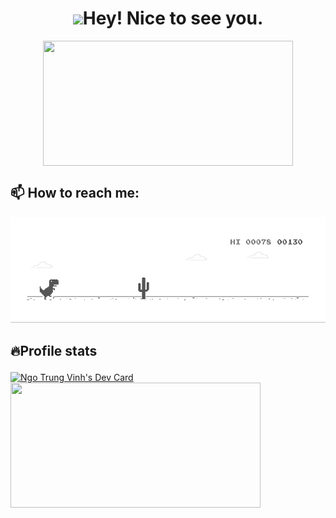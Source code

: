 <div align="center">
  <h1><img src="https://emojis.slackmojis.com/emojis/images/1531849430/4246/blob-sunglasses.gif?1531849430" width="30"/>Hey! Nice to see you.</h1>
<img align="center" width="400" height="200" src="https://github-readme-stats.vercel.app/api?username=vinhngo1907&theme=graywhite" &show_icons=true&hide_border=true&&count_private=true&include_all_commits=true"/>
</div>
  
## 📫 How to reach me:


<div align="center">
  <img src="https://raw.githubusercontent.com/vinhngo1907/vinhngo1907/main/dino.gif">
</div>

## <p align="left">🔥Profile stats</p>

<!---
vinhngo1907/vinhngo1907 is a ✨ special ✨ repository because its `README.md` (this file) appears on your GitHub profile.
You can click the Preview link to take a look at your changes.
--->
<div>
<a href="https://app.daily.dev/vinhngo9907"><img src="https://api.daily.dev/devcards/830d9ce27c764560a7c7b3a51c3db94e.png?r=c4o" width="300" alt="Ngo Trung Vinh's Dev Card"/></a>
<a href="https://github.com/anuraghazra/github-readme-stats">
<img src="https://github-readme-stats.vercel.app/api/top-langs/?username=vinhngo1907&layout=compact" width="400" height="200"/>
</a>
</div>
